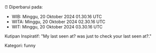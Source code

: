 ⏰ Diperbarui pada:
- WIB: Minggu, 20 Oktober 2024 01.30.16 UTC
- WITA: Minggu, 20 Oktober 2024 02.30.16 UTC
- WIT: Minggu, 20 Oktober 2024 03.30.16 UTC

Kutipan Inspiratif:
"My last seen at? was just to check your last seen at?."


Kategori: funny

